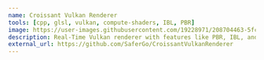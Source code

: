 ```yaml
---
name: Croissant Vulkan Renderer
tools: [cpp, glsl, vulkan, compute-shaders, IBL, PBR]
image: https://user-images.githubusercontent.com/19228971/208704463-5fc58dc3-59a2-4814-b315-0f5835a4a155.png
description: Real-Time Vulkan renderer with features like PBR, IBL, and more.
external_url: https://github.com/SaferGo/CroissantVulkanRenderer
---
```

